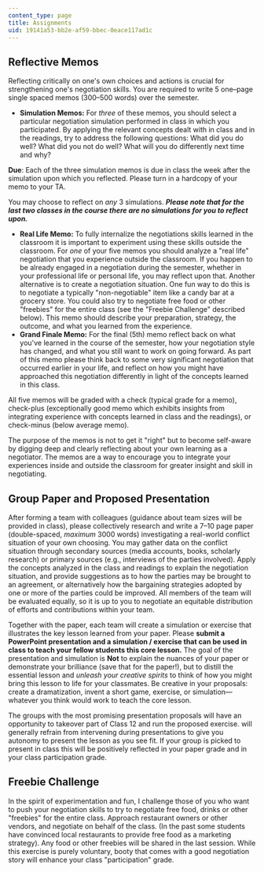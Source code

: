 ```yaml
---
content_type: page
title: Assignments
uid: 19141a53-bb2e-af59-bbec-0eace117ad1c
---
```


Reflective Memos
----------------

Reflecting critically on one's own choices and actions is crucial for strengthening one's negotiation skills. You are required to write 5 one–page single spaced memos (300–500 words) over the semester.

*   **Simulation Memos:** For _three_ of these memos, you should select a particular negotiation simulation performed in class in which you participated. By applying the relevant concepts dealt with in class and in the readings, try to address the following questions: What did you do well? What did you not do well? What will you do differently next time and why?

**Due**: Each of the three simulation memos is due in class the week after the simulation upon which you reflected. Please turn in a hardcopy of your memo to your TA.

You may choose to reflect on _any_ 3 simulations. _**Please note that for the last two classes in the course there are no simulations for you to reflect upon.**_

*   **Real Life Memo:** To fully internalize the negotiations skills learned in the classroom it is important to experiment using these skills outside the classroom. For _one_ of your five memos you should analyze a "real life" negotiation that you experience outside the classroom. If you happen to be already engaged in a negotiation during the semester, whether in your professional life or personal life, you may reflect upon that. Another alternative is to create a negotiation situation. One fun way to do this is to negotiate a typically "non-negotiable" item like a candy bar at a grocery store. You could also try to negotiate free food or other "freebies" for the entire class (see the "Freebie Challenge" described below). This memo should describe your preparation, strategy, the outcome, and what you learned from the experience.
*   **Grand Finale Memo:** For the final (5th) memo reflect back on what you've learned in the course of the semester, how your negotiation style has changed, and what you still want to work on going forward. As part of this memo please think back to some very significant negotiation that occurred earlier in your life, and reflect on how you might have approached this negotiation differently in light of the concepts learned in this class.

All five memos will be graded with a check (typical grade for a memo), check-plus (exceptionally good memo which exhibits insights from integrating experience with concepts learned in class and the readings), or check-minus (below average memo).

The purpose of the memos is not to get it "right" but to become self-aware by digging deep and clearly reflecting about your own learning as a negotiator. The memos are a way to encourage you to integrate your experiences inside and outside the classroom for greater insight and skill in negotiating.

Group Paper and Proposed Presentation
-------------------------------------

After forming a team with colleagues (guidance about team sizes will be provided in class), please collectively research and write a 7–10 page paper (double-spaced, _maximum_ 3000 words) investigating a real-world conflict situation of your own choosing. You may gather data on the conflict situation through secondary sources (media accounts, books, scholarly research) or primary sources (e.g., interviews of the parties involved). Apply the concepts analyzed in the class and readings to explain the negotiation situation, and provide suggestions as to how the parties may be brought to an agreement, or alternatively how the bargaining strategies adopted by one or more of the parties could be improved. All members of the team will be evaluated equally, so it is up to you to negotiate an equitable distribution of efforts and contributions within your team.

Together with the paper, each team will create a simulation or exercise that illustrates the key lesson learned from your paper. Please **submit a PowerPoint presentation and a simulation / exercise that can be used in class to teach your fellow students this core lesson.** The goal of the presentation and simulation is **Not** to explain the nuances of your paper or demonstrate your brilliance (save that for the paper!), but to distill the essential lesson and _unleash your creative spirits_ to think of how you might bring this lesson to life for your classmates. Be creative in your proposals: create a dramatization, invent a short game, exercise, or simulation—whatever you think would work to teach the core lesson.

The groups with the most promising presentation proposals will have an opportunity to takeover part of Class 12 and run the proposed exercise. will generally refrain from intervening during presentations to give you autonomy to present the lesson as you see fit. If your group is picked to present in class this will be positively reflected in your paper grade and in your class participation grade.

Freebie Challenge
-----------------

In the spirit of experimentation and fun, I challenge those of you who want to push your negotiation skills to try to negotiate free food, drinks or other "freebies" for the entire class. Approach restaurant owners or other vendors, and negotiate on behalf of the class. (In the past some students have convinced local restaurants to provide free food as a marketing strategy). Any food or other freebies will be shared in the last session. While this exercise is purely voluntary, booty that comes with a good negotiation story will enhance your class "participation" grade.